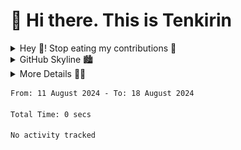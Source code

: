 # 👋 Hi there. This is Tenkirin

<details>
  <summary>Hey 🐍! Stop eating my contributions 🤣</summary>
  <div>
    <a href="https://gatsbytes.netlify.app/">
      <picture>
        <source media="(prefers-color-scheme: light)" srcset="https://raw.githubusercontent.com/tenkirin/tenkirin/snake/snake-light.svg">
        <source media="(prefers-color-scheme: dark)" srcset="https://raw.githubusercontent.com/tenkirin/tenkirin/snake/snake-dark.svg">
        <img src="https://raw.githubusercontent.com/tenkirin/tenkirin/snake/snake-light.svg" alt="snake" />
      </picture>
    </a>
  </div>
</details>

<details>
  <summary>GitHub Skyline 🏙</summary>
  <div>
    <a href="https://gatsbytes.netlify.app/">
      <img src="https://gist.githubusercontent.com/tenkirin/6a9e554472388d0c26315298efb1740b/raw/skyline.svg" alt="skyline" />
    </a>
  </div>
</details>

<details>
  <summary>More Details 👨‍💻</summary>
  <div>
    <a href="https://gatsbytes.netlify.app/">
      <img src="https://gist.githubusercontent.com/tenkirin/f17356f33401144e984b5c7c0c080cb7/raw/general.svg" alt="general" />
    </a>
  </div>
</details>

<!--START_SECTION:waka-->

```txt
From: 11 August 2024 - To: 18 August 2024

Total Time: 0 secs

No activity tracked
```

<!--END_SECTION:waka-->
